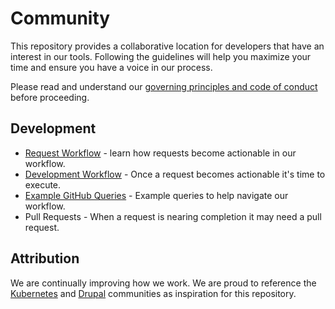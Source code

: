 # Community
This repository provides a collaborative location for developers that have an interest in our tools.  Following the guidelines will help you maximize your time and ensure you have a voice in our process.

Please read and understand our [governing principles and code of conduct](governance.md) before proceeding.

## Development
* [Request Workflow](development/issue_workflow.md) - learn how requests become actionable in our workflow.
* [Development Workflow](development/development_workflow.md) - Once a request becomes actionable it's time to execute.
* [Example GitHub Queries](development/example_github_queries.md) - Example queries to help navigate our workflow.
* Pull Requests - When a request is nearing completion it may need a pull request.

## Attribution
We are continually improving how we work.  We are proud to reference the [Kubernetes](https://github.com/kubernetes/community) and [Drupal](https://www.drupal.org/community) communities as  inspiration for this repository.

